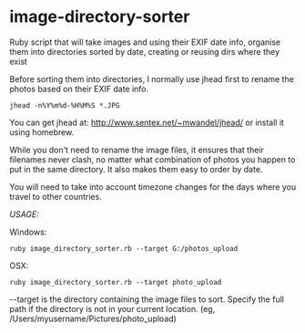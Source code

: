 image-directory-sorter
======================

Ruby script that will take images and using their EXIF date info, organise them into directories sorted by date, creating or reusing dirs where they exist

Before sorting them into directories, I normally use jhead first to rename the photos based on their EXIF date info.

```
jhead -n%Y%m%d-%H%M%S *.JPG
```

You can get jhead at: http://www.sentex.net/~mwandel/jhead/ or install it using homebrew. 

While you don't need to rename the image files, it ensures that their filenames never clash, no matter what combination of photos you happen to put in the same directory. It also makes them easy to order by date.

You will need to take into account timezone changes for the days where you travel to other countries.

*USAGE:*

Windows:
```
ruby image_directory_sorter.rb --target G:/photos_upload
```

OSX:
```
ruby image_directory_sorter.rb --target photo_upload
```
--target is the directory containing the image files to sort. Specify the full path if the directory is not in your current location. (eg, /Users/myusername/Pictures/photo_upload)




